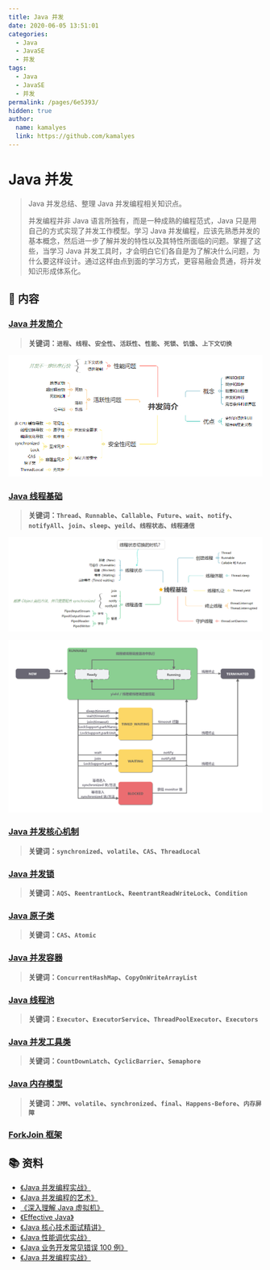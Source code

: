 ```yaml
---
title: Java 并发
date: 2020-06-05 13:51:01
categories: 
  - Java
  - JavaSE
  - 并发
tags: 
  - Java
  - JavaSE
  - 并发
permalink: /pages/6e5393/
hidden: true
author: 
  name: kamalyes
  link: https://github.com/kamalyes
---
```


# Java 并发

> Java 并发总结、整理 Java 并发编程相关知识点。
>
> 并发编程并非 Java 语言所独有，而是一种成熟的编程范式，Java 只是用自己的方式实现了并发工作模型。学习 Java 并发编程，应该先熟悉并发的基本概念，然后进一步了解并发的特性以及其特性所面临的问题。掌握了这些，当学习 Java 并发工具时，才会明白它们各自是为了解决什么问题，为什么要这样设计。通过这样由点到面的学习方式，更容易融会贯通，将并发知识形成体系化。

## 📖 内容

### [Java 并发简介](01.Java并发简介.md)

> **关键词：`进程`、`线程`、`安全性`、`活跃性`、`性能`、`死锁`、`饥饿`、`上下文切换`**

![img](https://raw.githubusercontent.com/kamalyes/image-bed/master/snap/20200701113445.png)

### [Java 线程基础](02.Java线程基础.md)

> **关键词：`Thread`、`Runnable`、`Callable`、`Future`、`wait`、`notify`、`notifyAll`、`join`、`sleep`、`yeild`、`线程状态`、`线程通信`**

![img](https://raw.githubusercontent.com/kamalyes/image-bed/master/snap/20200630221707.png)

![img](https://raw.githubusercontent.com/kamalyes/image-bed/master/col/java/javacore/concurrent/java-thread_1.png)

### [Java 并发核心机制](03.Java并发核心机制.md)

> **关键词：`synchronized`、`volatile`、`CAS`、`ThreadLocal`**

### [Java 并发锁](04.Java锁.md)

> **关键词：`AQS`、`ReentrantLock`、`ReentrantReadWriteLock`、`Condition`**

### [Java 原子类](05.Java原子类.md)

> **关键词：`CAS`、`Atomic`**

### [Java 并发容器](06.Java并发和容器.md)

> **关键词：`ConcurrentHashMap`、`CopyOnWriteArrayList`**

### [Java 线程池](07.Java线程池.md)

> **关键词：`Executor`、`ExecutorService`、`ThreadPoolExecutor`、`Executors`**

### [Java 并发工具类](08.Java并发工具类.md)

> **关键词：`CountDownLatch`、`CyclicBarrier`、`Semaphore`**

### [Java 内存模型](09.Java内存模型.md)

> **关键词：`JMM`、`volatile`、`synchronized`、`final`、`Happens-Before`、`内存屏障`**

### [ForkJoin 框架](10.ForkJoin框架.md)

## 📚 资料

- [《Java 并发编程实战》](https://book.douban.com/subject/10484692/)
- [《Java 并发编程的艺术》](https://book.douban.com/subject/26591326/)
- [《深入理解 Java 虚拟机》](https://book.douban.com/subject/34907497/)
- [《Effective Java》](https://book.douban.com/subject/30412517/)
- [《Java 核心技术面试精讲》](https://time.geekbang.org/column/intro/82)
- [《Java 性能调优实战》](https://time.geekbang.org/column/intro/100028001)
- [《Java 业务开发常见错误 100 例》](https://time.geekbang.org/column/intro/100047701)
- [《Java 并发编程实战》](https://time.geekbang.org/column/intro/100023901)
